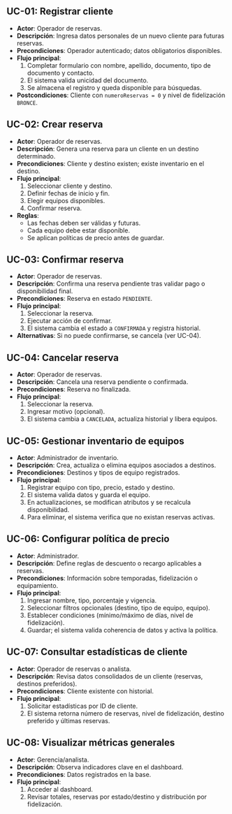 ## UC-01: Registrar cliente
- **Actor**: Operador de reservas.
- **Descripción**: Ingresa datos personales de un nuevo cliente para futuras reservas.
- **Precondiciones**: Operador autenticado; datos obligatorios disponibles.
- **Flujo principal**:
  1. Completar formulario con nombre, apellido, documento, tipo de documento y contacto.
  2. El sistema valida unicidad del documento.
  3. Se almacena el registro y queda disponible para búsquedas.
- **Postcondiciones**: Cliente con `numeroReservas = 0` y nivel de fidelización `BRONCE`.

## UC-02: Crear reserva
- **Actor**: Operador de reservas.
- **Descripción**: Genera una reserva para un cliente en un destino determinado.
- **Precondiciones**: Cliente y destino existen; existe inventario en el destino.
- **Flujo principal**:
  1. Seleccionar cliente y destino.
  2. Definir fechas de inicio y fin.
  3. Elegir equipos disponibles.
  4. Confirmar reserva.
- **Reglas**:
  - Las fechas deben ser válidas y futuras.
  - Cada equipo debe estar disponible.
  - Se aplican políticas de precio antes de guardar.

## UC-03: Confirmar reserva
- **Actor**: Operador de reservas.
- **Descripción**: Confirma una reserva pendiente tras validar pago o disponibilidad final.
- **Precondiciones**: Reserva en estado `PENDIENTE`.
- **Flujo principal**:
  1. Seleccionar la reserva.
  2. Ejecutar acción de confirmar.
  3. El sistema cambia el estado a `CONFIRMADA` y registra historial.
- **Alternativas**: Si no puede confirmarse, se cancela (ver UC-04).

## UC-04: Cancelar reserva
- **Actor**: Operador de reservas.
- **Descripción**: Cancela una reserva pendiente o confirmada.
- **Precondiciones**: Reserva no finalizada.
- **Flujo principal**:
  1. Seleccionar la reserva.
  2. Ingresar motivo (opcional).
  3. El sistema cambia a `CANCELADA`, actualiza historial y libera equipos.

## UC-05: Gestionar inventario de equipos
- **Actor**: Administrador de inventario.
- **Descripción**: Crea, actualiza o elimina equipos asociados a destinos.
- **Precondiciones**: Destinos y tipos de equipo registrados.
- **Flujo principal**:
  1. Registrar equipo con tipo, precio, estado y destino.
  2. El sistema valida datos y guarda el equipo.
  3. En actualizaciones, se modifican atributos y se recalcula disponibilidad.
  4. Para eliminar, el sistema verifica que no existan reservas activas.

## UC-06: Configurar política de precio
- **Actor**: Administrador.
- **Descripción**: Define reglas de descuento o recargo aplicables a reservas.
- **Precondiciones**: Información sobre temporadas, fidelización o equipamiento.
- **Flujo principal**:
  1. Ingresar nombre, tipo, porcentaje y vigencia.
  2. Seleccionar filtros opcionales (destino, tipo de equipo, equipo).
  3. Establecer condiciones (mínimo/máximo de días, nivel de fidelización).
  4. Guardar; el sistema valida coherencia de datos y activa la política.

## UC-07: Consultar estadísticas de cliente
- **Actor**: Operador de reservas o analista.
- **Descripción**: Revisa datos consolidados de un cliente (reservas, destinos preferidos).
- **Precondiciones**: Cliente existente con historial.
- **Flujo principal**:
  1. Solicitar estadísticas por ID de cliente.
  2. El sistema retorna número de reservas, nivel de fidelización, destino preferido y últimas reservas.

## UC-08: Visualizar métricas generales
- **Actor**: Gerencia/analista.
- **Descripción**: Observa indicadores clave en el dashboard.
- **Precondiciones**: Datos registrados en la base.
- **Flujo principal**:
  1. Acceder al dashboard.
  2. Revisar totales, reservas por estado/destino y distribución por fidelización.
